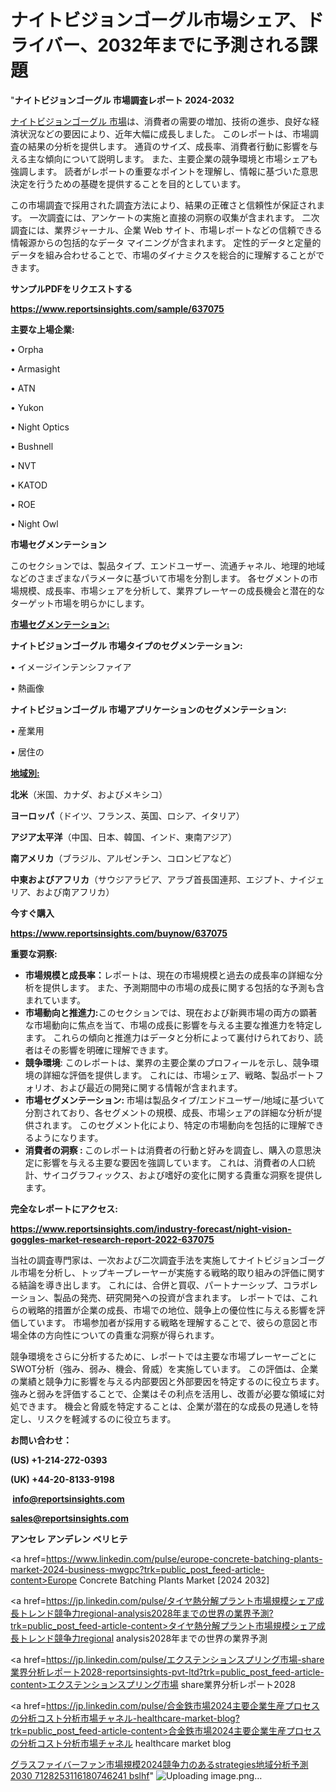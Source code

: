 # ナイトビジョンゴーグル市場シェア、ドライバー、2032年までに予測される課題

"<strong>ナイトビジョンゴーグル 市場調査レポート 2024-2032</strong>

<a href=https://www.reportsinsights.com/sample/637075>ナイトビジョンゴーグル 市場</a>は、消費者の需要の増加、技術の進歩、良好な経済状況などの要因により、近年大幅に成長しました。 このレポートは、市場調査の結果の分析を提供します。 通貨のサイズ、成長率、消費者行動に影響を与える主な傾向について説明します。 また、主要企業の競争環境と市場シェアも強調します。 読者がレポートの重要なポイントを理解し、情報に基づいた意思決定を行うための基礎を提供することを目的としています。

この市場調査で採用された調査方法により、結果の正確さと信頼性が保証されます。 一次調査には、アンケートの実施と直接の洞察の収集が含まれます。 二次調査には、業界ジャーナル、企業 Web サイト、市場レポートなどの信頼できる情報源からの包括的なデータ マイニングが含まれます。 定性的データと定量的データを組み合わせることで、市場のダイナミクスを総合的に理解することができます。

<strong><b>サンプルPDFをリクエストする</b></strong>

<a href=https://www.reportsinsights.com/sample/637075><strong><u>https://www.reportsinsights.com/sample/637075</u></strong></a>

<strong>主要な上場企業:</strong>

• Orpha

• Armasight

• ATN

• Yukon

• Night Optics

• Bushnell

• NVT

• KATOD

• ROE

• Night Owl

<strong>市場セグメンテーション</strong>

このセクションでは、製品タイプ、エンドユーザー、流通チャネル、地理的地域などのさまざまなパラメータに基づいて市場を分割します。 各セグメントの市場規模、成長率、市場シェアを分析して、業界プレーヤーの成長機会と潜在的なターゲット市場を明らかにします。

<strong><u>市場セグメンテーション</u></strong><strong><u>:</u></strong>

<strong>ナイトビジョンゴーグル 市場タイプのセグメンテーション:</strong>

• イメージインテンシファイア

• 熱画像

<strong>ナイトビジョンゴーグル 市場アプリケーションのセグメンテーション:</strong>

• 産業用

• 居住の

<strong><u>地域別</u></strong><strong><u>:</u></strong>

<strong>北米</strong>（米国、カナダ、およびメキシコ）

<strong>ヨーロッパ</strong>（ドイツ、フランス、英国、ロシア、イタリア）

<strong>アジア太平洋</strong>（中国、日本、韓国、インド、東南アジア）

<strong>南アメリカ</strong>（ブラジル、アルゼンチン、コロンビアなど）

<strong>中東およびアフリカ</strong>（サウジアラビア、アラブ首長国連邦、エジプト、ナイジェリア、および南アフリカ）

<strong>今すぐ購入</strong>

<a href=https://www.reportsinsights.com/buynow/637075><strong><u>https://www.reportsinsights.com/buynow/637075</u></strong></a>

<strong>重要な洞察:</strong>
<ul>
  <li><strong>市場規模と成長率：</strong>レポートは、現在の市場規模と過去の成長率の詳細な分析を提供します。 また、予測期間中の市場の成長に関する包括的な予測も含まれています。</li>
  <li><strong>市場動向と推進力:</strong>このセクションでは、現在および新興市場の両方の顕著な市場動向に焦点を当て、市場の成長に影響を与える主要な推進力を特定します。 これらの傾向と推進力はデータと分析によって裏付けられており、読者はその影響を明確に理解できます。</li>
  <li><strong>競争環境</strong>: このレポートは、業界の主要企業のプロフィールを示し、競争環境の詳細な評価を提供します。 これには、市場シェア、戦略、製品ポートフォリオ、および最近の開発に関する情報が含まれます。</li>
  <li><strong>市場セグメンテーション: </strong>市場は製品タイプ/エンドユーザー/地域に基づいて分割されており、各セグメントの規模、成長、市場シェアの詳細な分析が提供されます。 このセグメント化により、特定の市場動向を包括的に理解できるようになります。</li>
  <li><strong>消費者の洞察 : </strong>このレポートは消費者の行動と好みを調査し、購入の意思決定に影響を与える主要な要因を強調しています。 これは、消費者の人口統計、サイコグラフィックス、および嗜好の変化に関する貴重な洞察を提供します。</li>
</ul>
<strong>完全なレポートにアクセス:</strong>

<a href=https://www.reportsinsights.com/industry-forecast/night-vision-goggles-market-research-report-2022-637075><strong><u><b>https://www.reportsinsights.com/industry-forecast/night-vision-goggles-market-research-report-2022-637075</b></u></strong></a>

当社の調査専門家は、一次および二次調査手法を実施してナイトビジョンゴーグル市場を分析し、トップキープレーヤーが実施する戦略的取り組みの評価に関する結論を導き出します。 これには、合併と買収、パートナーシップ、コラボレーション、製品の発売、研究開発への投資が含まれます。 レポートでは、これらの戦略的措置が企業の成長、市場での地位、競争上の優位性に与える影響を評価しています。 市場参加者が採用する戦略を理解することで、彼らの意図と市場全体の方向性についての貴重な洞察が得られます。

競争環境をさらに分析するために、レポートでは主要な市場プレーヤーごとにSWOT分析（強み、弱み、機会、脅威）を実施しています。 この評価は、企業の業績と競争力に影響を与える内部要因と外部要因を特定するのに役立ちます。 強みと弱みを評価することで、企業はその利点を活用し、改善が必要な領域に対処できます。 機会と脅威を特定することは、企業が潜在的な成長の見通しを特定し、リスクを軽減するのに役立ちます。

<strong>お問い合わせ：</strong>

<strong>(US) +1-214-272-0393</strong>

<strong>(UK) +44-20-8133-9198</strong>

<strong> </strong><a href=info@reportsinsights.com><strong><u>info@reportsinsights.com</u></strong></a>

<a href=sales@reportsinsights.com><strong><u>sales@reportsinsights.com</u></strong></a>

<strong>アンセレ アンデレン ベリヒテ</strong>

<a href=https://www.linkedin.com/pulse/europe-concrete-batching-plants-market-2024-business-mwgpc?trk=public_post_feed-article-content>Europe Concrete Batching Plants Market [2024 2032]</a>

<a href=https://jp.linkedin.com/pulse/タイヤ熱分解プラント市場規模シェア成長トレンド競争力regional-analysis2028年までの世界の業界予測?trk=public_post_feed-article-content>タイヤ熱分解プラント市場規模シェア成長トレンド競争力regional analysis2028年までの世界の業界予測</a>

<a href=https://jp.linkedin.com/pulse/エクステンションスプリング市場-share業界分析レポート2028-reportsinsights-pvt-ltd?trk=public_post_feed-article-content>エクステンションスプリング市場 share業界分析レポート2028</a>

<a href=https://jp.linkedin.com/pulse/合金鉄市場2024主要企業生産プロセスの分析コスト分析市場チャネル-healthcare-market-blog?trk=public_post_feed-article-content>合金鉄市場2024主要企業生産プロセスの分析コスト分析市場チャネル healthcare market blog</a>

<a href=https://www.linkedin.com/pulse/グラスファイバーファン市場規模2024競争力のあるstrategies地域分析予測2030-7128253116180746241-bslhf/>グラスファイバーファン市場規模2024競争力のあるstrategies地域分析予測2030 7128253116180746241 bslhf</a>"
![Uploading image.png…]()
